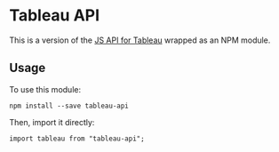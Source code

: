 # Tableau API

This is a version of the [JS API for Tableau](https://onlinehelp.tableau.com/current/api/js_api/en-us/JavaScriptAPI/js_api.htm) wrapped as an NPM module.

## Usage

To use this module:

    npm install --save tableau-api

Then, import it directly:

    import tableau from "tableau-api";


